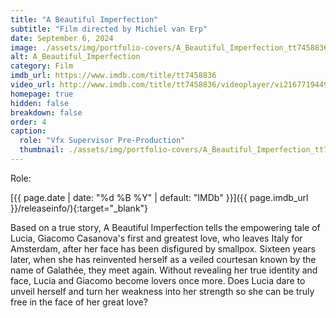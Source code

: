 ```yaml
---
title: "A Beautiful Imperfection"
subtitle: "Film directed by Michiel van Erp"
date: September 6, 2024
image: ./assets/img/portfolio-covers/A_Beautiful_Imperfection_tt7458836.webp
alt: A_Beautiful_Imperfection
category: Film
imdb_url: https://www.imdb.com/title/tt7458836
video_url: http://www.imdb.com/title/tt7458836/videoplayer/vi2167719449
homepage: true
hidden: false
breakdown: false
order: 4
caption:
  role: "Vfx Supervisor Pre-Production"
  thumbnail: ./assets/img/portfolio-covers/A_Beautiful_Imperfection_tt7458836.webp
---
```

Role: <span style="color:white">{{ page.caption.role | default: "N/A" }}</span>

[{{ page.date | date: "%d %B %Y" | default: "IMDb" }}]({{ page.imdb_url }}/releaseinfo/){:target="_blank"}

Based on a true story, A Beautiful Imperfection tells the empowering tale of Lucia, Giacomo Casanova's first and greatest love, who leaves Italy for Amsterdam, after her face has been disfigured by smallpox. Sixteen years later, when she has reinvented herself as a veiled courtesan known by the name of Galathée, they meet again. Without revealing her true identity and face, Lucia and Giacomo become lovers once more. Does Lucia dare to unveil herself and turn her weakness into her strength so she can be truly free in the face of her great love?
